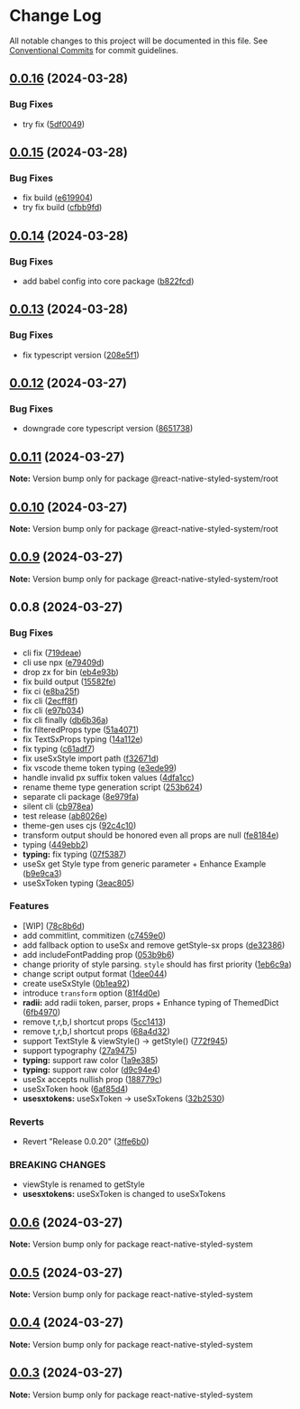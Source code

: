 # Change Log

All notable changes to this project will be documented in this file.
See [Conventional Commits](https://conventionalcommits.org) for commit guidelines.

## [0.0.16](https://github.com/mj-studio-library/react-native-styled-system/compare/v0.0.15...v0.0.16) (2024-03-28)

### Bug Fixes

- try fix ([5df0049](https://github.com/mj-studio-library/react-native-styled-system/commit/5df004963b5192ca7bcd81b633204b9a223b773f))

## [0.0.15](https://github.com/mj-studio-library/react-native-styled-system/compare/v0.0.14...v0.0.15) (2024-03-28)

### Bug Fixes

- fix build ([e619904](https://github.com/mj-studio-library/react-native-styled-system/commit/e61990402140a11bc21a610e7f331e67acf242ba))
- try fix build ([cfbb9fd](https://github.com/mj-studio-library/react-native-styled-system/commit/cfbb9fdacecc5c313a315d24d1374a6262d5c59b))

## [0.0.14](https://github.com/mj-studio-library/react-native-styled-system/compare/v0.0.13...v0.0.14) (2024-03-28)

### Bug Fixes

- add babel config into core package ([b822fcd](https://github.com/mj-studio-library/react-native-styled-system/commit/b822fcd0fdc351a560ae4c3435da142ed81a71c6))

## [0.0.13](https://github.com/mj-studio-library/react-native-styled-system/compare/v0.0.12...v0.0.13) (2024-03-28)

### Bug Fixes

- fix typescript version ([208e5f1](https://github.com/mj-studio-library/react-native-styled-system/commit/208e5f17563901d4b6691d76e4601b8b1a3d4698))

## [0.0.12](https://github.com/mj-studio-library/react-native-styled-system/compare/v0.0.11...v0.0.12) (2024-03-27)

### Bug Fixes

- downgrade core typescript version ([8651738](https://github.com/mj-studio-library/react-native-styled-system/commit/86517387ee630989a24999dafe1fc0f74803b600))

## [0.0.11](https://github.com/mj-studio-library/react-native-styled-system/compare/v0.0.10...v0.0.11) (2024-03-27)

**Note:** Version bump only for package @react-native-styled-system/root

## [0.0.10](https://github.com/mj-studio-library/react-native-styled-system/compare/v0.0.9...v0.0.10) (2024-03-27)

**Note:** Version bump only for package @react-native-styled-system/root

## [0.0.9](https://github.com/mj-studio-library/react-native-styled-system/compare/v0.0.8...v0.0.9) (2024-03-27)

**Note:** Version bump only for package @react-native-styled-system/root

## 0.0.8 (2024-03-27)

### Bug Fixes

- cli fix ([719deae](https://github.com/mj-studio-library/react-native-styled-system/commit/719deaed97c74d53e7790699063e75791b69d1f6))
- cli use npx ([e79409d](https://github.com/mj-studio-library/react-native-styled-system/commit/e79409d75a608e5e7282c96c728844960d300667))
- drop zx for bin ([eb4e93b](https://github.com/mj-studio-library/react-native-styled-system/commit/eb4e93bf8701303c304251f821dcc48cf7b442dc))
- fix build output ([15582fe](https://github.com/mj-studio-library/react-native-styled-system/commit/15582fef2910eaae7271f71656928c194e3676e6))
- fix ci ([e8ba25f](https://github.com/mj-studio-library/react-native-styled-system/commit/e8ba25f4fb177591c085cfe25d4a24c72089c010))
- fix cli ([2ecff8f](https://github.com/mj-studio-library/react-native-styled-system/commit/2ecff8f0deca7693580b558c47f7e755a9735881))
- fix cli ([e97b034](https://github.com/mj-studio-library/react-native-styled-system/commit/e97b0347eeffc88e50efff91e5cd1cbffbea64e3))
- fix cli finally ([db6b36a](https://github.com/mj-studio-library/react-native-styled-system/commit/db6b36a2e5b7182f49b7726823053e3216509b21))
- fix filteredProps type ([51a4071](https://github.com/mj-studio-library/react-native-styled-system/commit/51a4071005a9d67dc8ef14b804c7f70b1324a3e0))
- fix TextSxProps typing ([14a112e](https://github.com/mj-studio-library/react-native-styled-system/commit/14a112e374a17d6af7124b36d375dfa82e6ae524))
- fix typing ([c61adf7](https://github.com/mj-studio-library/react-native-styled-system/commit/c61adf7a8af6d06dbb2c5129a028a218ab710258))
- fix useSxStyle import path ([f32671d](https://github.com/mj-studio-library/react-native-styled-system/commit/f32671db7acd49fa26b8aadfe2736a2555e2c282))
- fix vscode theme token typing ([e3ede99](https://github.com/mj-studio-library/react-native-styled-system/commit/e3ede99343cf17b51535c5231e6927fd4da1ca7b))
- handle invalid px suffix token values ([4dfa1cc](https://github.com/mj-studio-library/react-native-styled-system/commit/4dfa1cc8aae9d232440d39065b73e1e223c7ebd9))
- rename theme type generation script ([253b624](https://github.com/mj-studio-library/react-native-styled-system/commit/253b62409d3dcfbab2d2cc21d2e536ca49475a54))
- separate cli package ([8e979fa](https://github.com/mj-studio-library/react-native-styled-system/commit/8e979fa8e0dac778aef9139acbe33f483db4cdd2))
- silent cli ([cb978ea](https://github.com/mj-studio-library/react-native-styled-system/commit/cb978ea2b8665c3c91a00b2732462c39351d5cbf))
- test release ([ab8026e](https://github.com/mj-studio-library/react-native-styled-system/commit/ab8026e9926ef5b2ee86485c55fcbf11080d6b9f))
- theme-gen uses cjs ([92c4c10](https://github.com/mj-studio-library/react-native-styled-system/commit/92c4c1031be7d97f2d47f0701adfd2a71c545d90))
- transform output should be honored even all props are null ([fe8184e](https://github.com/mj-studio-library/react-native-styled-system/commit/fe8184e7a6668612d2ca794359c84bfd4bc211f7))
- typing ([449ebb2](https://github.com/mj-studio-library/react-native-styled-system/commit/449ebb22a8fc12964ee61f8070b50df9f160e377))
- **typing:** fix typing ([07f5387](https://github.com/mj-studio-library/react-native-styled-system/commit/07f53871c53b4571b117dcfd05670b76df14817b))
- useSx get Style type from generic parameter + Enhance Example ([b9e9ca3](https://github.com/mj-studio-library/react-native-styled-system/commit/b9e9ca36bb0161d492fcca1b09e4f9450b7cf58d))
- useSxToken typing ([3eac805](https://github.com/mj-studio-library/react-native-styled-system/commit/3eac805047bb9f05797045619ce8367c9b5cd240))

### Features

- [WIP] ([78c8b6d](https://github.com/mj-studio-library/react-native-styled-system/commit/78c8b6dee493c59cf5016240c0591f95ebb4effa))
- add commitlint, commitizen ([c7459e0](https://github.com/mj-studio-library/react-native-styled-system/commit/c7459e009920f0ab388b12a8c4d4d345308e0a81))
- add fallback option to useSx and remove getStyle-sx props ([de32386](https://github.com/mj-studio-library/react-native-styled-system/commit/de323863c9a21a0949eab5783bccdafa91b7c6b2))
- add includeFontPadding prop ([053b9b6](https://github.com/mj-studio-library/react-native-styled-system/commit/053b9b6d30e53d578c8bca234aa22ac74baeb20a))
- change priority of style parsing. `style` should has first priority ([1eb6c9a](https://github.com/mj-studio-library/react-native-styled-system/commit/1eb6c9a780357b81bb5293e1d8bbb07697b26eec))
- change script output format ([1dee044](https://github.com/mj-studio-library/react-native-styled-system/commit/1dee044e3a832f88edc100aef5a04e863b445995))
- create useSxStyle ([0b1ea92](https://github.com/mj-studio-library/react-native-styled-system/commit/0b1ea92afdba1b0fb11356d76668f4fa16de6eeb))
- introduce `transform` option ([81f4d0e](https://github.com/mj-studio-library/react-native-styled-system/commit/81f4d0eea06442e9a398605c8a916030b8d0f9c7))
- **radii:** add radii token, parser, props + Enhance typing of ThemedDict ([6fb4970](https://github.com/mj-studio-library/react-native-styled-system/commit/6fb4970a22cfb74615a7fabd34d98aab94752f6e))
- remove t,r,b,l shortcut props ([5cc1413](https://github.com/mj-studio-library/react-native-styled-system/commit/5cc1413a55b1ba231c48263454dbcfc1a271e0b4))
- remove t,r,b,l shortcut props ([68a4d32](https://github.com/mj-studio-library/react-native-styled-system/commit/68a4d3203b3da3d9990f5d74ea33fca0ae9f8d54))
- support TextStyle & viewStyle() -> getStyle() ([772f945](https://github.com/mj-studio-library/react-native-styled-system/commit/772f945363967ad416b28584f06105f7829a7044))
- support typography ([27a9475](https://github.com/mj-studio-library/react-native-styled-system/commit/27a94751494afcd108c678ef9e3b0306549d2380))
- **typing:** support raw color ([1a9e385](https://github.com/mj-studio-library/react-native-styled-system/commit/1a9e385a116a1c0210c1bd138fbd4709114e13db))
- **typing:** support raw color ([d9c94e4](https://github.com/mj-studio-library/react-native-styled-system/commit/d9c94e4104de88d5d780c5627a6f4a57a53eebca))
- useSx accepts nullish prop ([188779c](https://github.com/mj-studio-library/react-native-styled-system/commit/188779cb094d2055c4005c67e3bce5f1aaafefc9))
- useSxToken hook ([6af85d4](https://github.com/mj-studio-library/react-native-styled-system/commit/6af85d416bc6429416d1a2641a535b20112c46c2))
- **usesxtokens:** useSxToken -> useSxTokens ([32b2530](https://github.com/mj-studio-library/react-native-styled-system/commit/32b2530b54e190afb7d84bc8a6da12f17d37fb88))

### Reverts

- Revert "Release 0.0.20" ([3ffe6b0](https://github.com/mj-studio-library/react-native-styled-system/commit/3ffe6b06fd0759884be4cae4a26a48f4d86e9c82))

### BREAKING CHANGES

- viewStyle is renamed to getStyle
- **usesxtokens:** useSxToken is changed to useSxTokens

## [0.0.6](https://github.com/mj-studio-library/react-native-styled-system/compare/v0.0.5...v0.0.6) (2024-03-27)

**Note:** Version bump only for package react-native-styled-system

## [0.0.5](https://github.com/mj-studio-library/react-native-styled-system/compare/v0.0.2...v0.0.5) (2024-03-27)

**Note:** Version bump only for package react-native-styled-system

## [0.0.4](https://github.com/mj-studio-library/react-native-styled-system/compare/v0.0.2...v0.0.4) (2024-03-27)

**Note:** Version bump only for package react-native-styled-system

## [0.0.3](https://github.com/mj-studio-library/react-native-styled-system/compare/v0.0.2...v0.0.3) (2024-03-27)

**Note:** Version bump only for package react-native-styled-system
